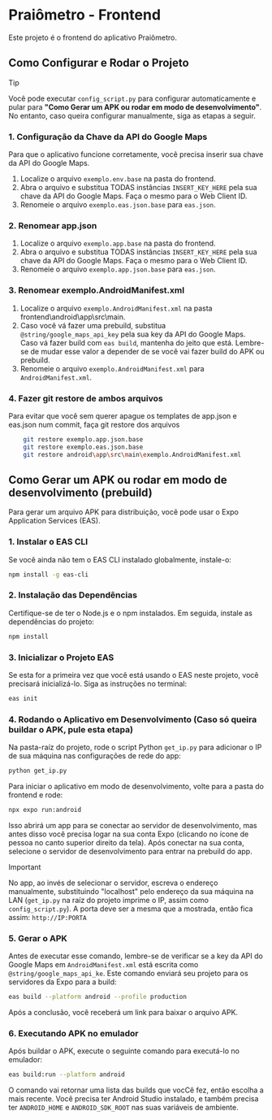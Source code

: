 # Praiômetro - Frontend

Este projeto é o frontend do aplicativo Praiômetro.

## Como Configurar e Rodar o Projeto

> [!TIP]
> Você pode executar `config_script.py` para configurar automaticamente e pular para **"Como Gerar um APK ou rodar em modo de desenvolvimento"**. No entanto, caso queira configurar manualmente, siga as etapas a seguir.

### 1. Configuração da Chave da API do Google Maps

Para que o aplicativo funcione corretamente, você precisa inserir sua chave da API do Google Maps.

1.  Localize o arquivo `exemplo.env.base` na pasta do frontend.
2.  Abra o arquivo e substitua TODAS instâncias `INSERT_KEY_HERE` pela sua chave da API do Google Maps. Faça o mesmo para o Web Client ID. 
4.  Renomeie o arquivo `exemplo.eas.json.base` para `eas.json`.

### 2. Renomear app.json

1.  Localize o arquivo `exemplo.app.base` na pasta do frontend.
2.  Abra o arquivo e substitua TODAS instâncias `INSERT_KEY_HERE` pela sua chave da API do Google Maps. Faça o mesmo para o Web Client ID. 
3.  Renomeie o arquivo `exemplo.app.json.base` para `eas.json`.


### 3. Renomear exemplo.AndroidManifest.xml

1.  Localize o arquivo `exemplo.AndroidManifest.xml` na pasta frontend\android\app\src\main.
2.  Caso você vá fazer uma prebuild, substitua `@string/google_maps_api_key` pela sua key da API do Google Maps. Caso vá fazer build com `eas build`, mantenha do jeito que está. Lembre-se de mudar esse valor a depender de se você vai fazer build do APK ou prebuild.
3.  Renomeie o arquivo `exemplo.AndroidManifest.xml` para `AndroidManifest.xml`.


### 4. Fazer git restore de ambos arquivos

Para evitar que você sem querer apague os templates de app.json e eas.json num commit, faça git restore dos arquivos

```bash
    git restore exemplo.app.json.base
    git restore exemplo.eas.json.base
    git restore android\app\src\main\exemplo.AndroidManifest.xml
```

## Como Gerar um APK ou rodar em modo de desenvolvimento (prebuild)

Para gerar um arquivo APK para distribuição, você pode usar o Expo Application Services (EAS).

### 1. Instalar o EAS CLI

Se você ainda não tem o EAS CLI instalado globalmente, instale-o:

```bash
npm install -g eas-cli
```

### 2. Instalação das Dependências

Certifique-se de ter o Node.js e o npm instalados. Em seguida, instale as dependências do projeto:

```bash
npm install
```

### 3. Inicializar o Projeto EAS

Se esta for a primeira vez que você está usando o EAS neste projeto, você precisará inicializá-lo. Siga as instruções no terminal:

```bash
eas init
```

### 4. Rodando o Aplicativo em Desenvolvimento (Caso só queira buildar o APK, pule esta etapa)

Na pasta-raíz do projeto, rode o script Python `get_ip.py` para adicionar o IP de sua máquina nas configurações de rede do app:

```bash
python get_ip.py
```

Para iniciar o aplicativo em modo de desenvolvimento, volte para a pasta do frontend e rode:

```bash
npx expo run:android
```

Isso abrirá um app para se conectar ao servidor de desenvolvimento, mas antes disso você precisa logar na sua conta Expo (clicando no ícone de pessoa no canto superior direito da tela). Após conectar na sua conta, selecione o servidor de desenvolvimento para entrar na prebuild do app.
> [!IMPORTANT]
> No app, ao invés de selecionar o servidor, escreva o endereço manualmente, substituindo "localhost" pelo endereço da sua máquina na LAN (`get_ip.py` na raíz do projeto imprime o IP, assim como `config_script.py`). A porta deve ser a mesma que a mostrada, então fica assim: `http://IP:PORTA`

### 5. Gerar o APK

Antes de executar esse comando, lembre-se de verificar se a key da API do Google Maps em `AndroidManifest.xml` está escrita como `@string/google_maps_api_ke`. Este comando enviará seu projeto para os servidores da Expo para a build:

```bash
eas build --platform android --profile production
```

Após a conclusão, você receberá um link para baixar o arquivo APK. 

### 6. Executando APK no emulador

Após buildar o APK, execute o seguinte comando para executá-lo no emulador:

```bash
eas build:run --platform android
```

O comando vai retornar uma lista das builds que vocCê fez, então escolha a mais recente. Você precisa ter Android Studio instalado, e também precisa ter `ANDROID_HOME` e `ANDROID_SDK_ROOT` nas suas variáveis de ambiente.

